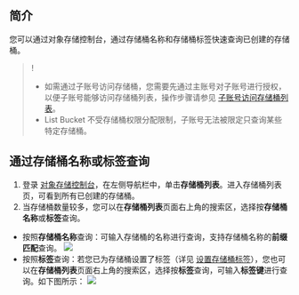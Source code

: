 ## 简介
您可以通过对象存储控制台，通过存储桶名称和存储桶标签快速查询已创建的存储桶。

>!
>- 如需通过子账号访问存储桶，您需要先通过主账号对子账号进行授权，以便子账号能够访问存储桶列表，操作步骤请参见 [子账号访问存储桶列表](https://intl.cloud.tencent.com/document/product/436/17061)。
>- List Bucket 不受存储桶权限分配限制，子账号无法被限定只查询某些特定存储桶。
>

## 通过存储桶名称或标签查询

1. 登录 [对象存储控制台](https://console.cloud.tencent.com/cos5)，在左侧导航栏中，单击**存储桶列表**。进入存储桶列表页，可看到所有已创建的存储桶。
2. 当存储桶数量较多，您可以在**存储桶列表**页面右上角的搜索区，选择按**存储桶名称**或**标签**查询。
 - 按照**存储桶名称**查询：可输入存储桶的名称进行查询，支持存储桶名称的**前缀匹配**查询。
![](https://main.qcloudimg.com/raw/996e6b4bc238147c2b25ecdb93fe5fe4.png)
 - 按照**标签**查询：若您已为存储桶设置了标签（详见 [设置存储桶标签](https://intl.cloud.tencent.com/document/product/436/30928)），您也可以在**存储桶列表**页面右上角的搜索区，选择按**标签**查询，可输入**标签键**进行查询。如下图所示：
![](https://main.qcloudimg.com/raw/3b76e01ba61a1d1904d92b459967a50a.png)


